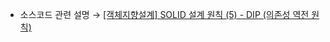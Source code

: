 * 소스코드 관련 설명 → <a href='https://jforj.tistory.com/407'>[객체지향설계] SOLID 설계 원칙 (5) - DIP (의존성 역전 원칙)</a>